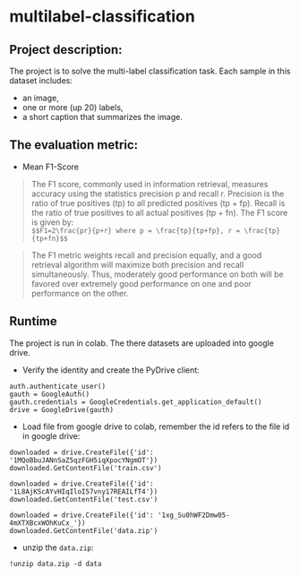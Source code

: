 # multilabel-classification
## Project description:
The project is to solve the multi-label classification task. Each sample in this dataset includes:  
* an image,  
* one or more (up 20) labels,  
* a short caption that summarizes the image.  

## The evaluation metric:
* Mean F1-Score  
>The F1 score, commonly used in information retrieval, measures accuracy using the statistics precision p and recall r. Precision is the ratio of true positives (tp) to all predicted positives (tp + fp). Recall is the ratio of true positives to all actual positives (tp + fn). The F1 score is given by:  
`$$F1=2\frac{pr}{p+r} where p = \frac{tp}{tp+fp}, r = \frac{tp}{tp+fn}$$`

>The F1 metric weights recall and precision equally, and a good retrieval algorithm will maximize both precision and recall simultaneously. Thus, moderately good performance on both will be favored over extremely good performance on one and poor performance on the other.

## Runtime
The project is run in colab. The there datasets are uploaded into google drive.
* Verify the identity and create the PyDrive client:
```
auth.authenticate_user()
gauth = GoogleAuth()
gauth.credentials = GoogleCredentials.get_application_default()
drive = GoogleDrive(gauth)
```
* Load file from google drive to colab, remember the id refers to the file id in google drive:
```
downloaded = drive.CreateFile({'id': '1MQoBbuJANnSaZ5qzFGH5iqXpocYNgmOT'})
downloaded.GetContentFile('train.csv')

downloaded = drive.CreateFile({'id': '1L8AjKScAYvHIqIloI57vny17REAILfT4'})
downloaded.GetContentFile('test.csv')

downloaded = drive.CreateFile({'id': '1xg_Su0hWF2Dmw05-4mXTXBcxWOhKuCx_'})
downloaded.GetContentFile('data.zip')
```
* unzip the `data.zip`:
```
!unzip data.zip -d data
```
